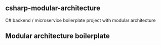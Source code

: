 ## csharp-modular-architecture
C# backend / microservice boilerplate project with modular architecture

## Modular architecture boilerplate
